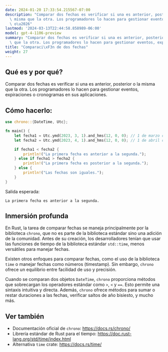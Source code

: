 ```yaml
---
date: 2024-01-20 17:33:54.215567-07:00
description: "Comparar dos fechas es verificar si una es anterior, posterior o la\
  \ misma que la otra. Los programadores lo hacen para gestionar eventos, expiraciones\
  \ o\u2026"
lastmod: '2024-03-13T22:44:58.858989-06:00'
model: gpt-4-1106-preview
summary: "Comparar dos fechas es verificar si una es anterior, posterior o la misma\
  \ que la otra. Los programadores lo hacen para gestionar eventos, expiraciones o\u2026"
title: "Comparaci\xF3n de dos fechas"
weight: 27
---
```


## Qué es y por qué?
Comparar dos fechas es verificar si una es anterior, posterior o la misma que la otra. Los programadores lo hacen para gestionar eventos, expiraciones o cronogramas en sus aplicaciones.

## Cómo hacerlo:

```rust
use chrono::{DateTime, Utc};

fn main() {
    let fecha1 = Utc.ymd(2023, 3, 1).and_hms(12, 0, 0); // 1 de marzo de 2023 a las 12:00
    let fecha2 = Utc.ymd(2023, 4, 1).and_hms(12, 0, 0); // 1 de abril de 2023 a las 12:00

    if fecha1 < fecha2 {
        println!("La primera fecha es anterior a la segunda.");
    } else if fecha1 > fecha2 {
        println!("La primera fecha es posterior a la segunda.");
    } else {
        println!("Las fechas son iguales.");
    }
}
```

Salida esperada:
```
La primera fecha es anterior a la segunda.
```

## Inmersión profunda
En Rust, la tarea de comparar fechas se maneja principalmente por la biblioteca `chrono`, que no es parte de la biblioteca estándar sino una adición de la comunidad. Antes de su creación, los desarrolladores tenían que usar las funciones de tiempo de la biblioteca estándar `std::time`, menos versátiles para manejar fechas.

Existen otros enfoques para comparar fechas, como el uso de la biblioteca `time` o manejar fechas como números (timestamp). Sin embargo, `chrono` ofrece un equilibrio entre facilidad de uso y precisión.

Cuando se comparan dos objetos `DateTime`, `chrono` proporciona métodos que sobrecargan los operadores estándar como `>`, `<` y `==`. Esto permite una sintaxis intuitiva y directa. Además, `chrono` ofrece métodos para sumar o restar duraciones a las fechas, verificar saltos de año bisiesto, y mucho más.

## Ver también
- Documentación oficial de `chrono`: https://docs.rs/chrono/
- Librería estándar de Rust para el tiempo: https://doc.rust-lang.org/std/time/index.html
- Alternativa `time` crate: https://docs.rs/time/
